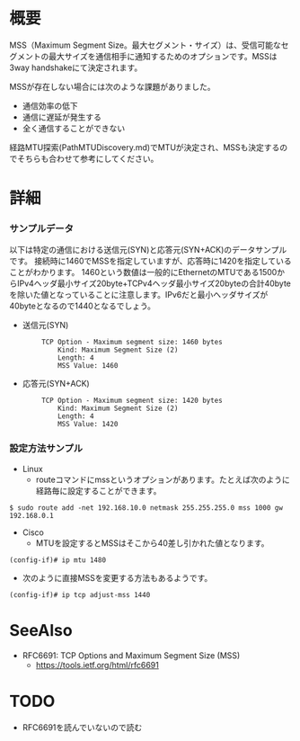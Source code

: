 # 概要
MSS（Maximum Segment Size。最大セグメント・サイズ）は、受信可能なセグメントの最大サイズを通信相手に通知するためのオプションです。MSSは3way handshakeにて決定されます。

MSSが存在しない場合には次のような課題がありました。
- 通信効率の低下
- 通信に遅延が発生する
- 全く通信することができない

経路MTU探索(PathMTUDiscovery.md)でMTUが決定され、MSSも決定するのでそちらも合わせて参考にしてください。

# 詳細

### サンプルデータ
以下は特定の通信における送信元(SYN)と応答元(SYN+ACK)のデータサンプルです。
接続時に1460でMSSを指定していますが、応答時に1420を指定していることがわかります。
1460という数値は一般的にEthernetのMTUである1500からIPv4ヘッダ最小サイズ20byte+TCPv4ヘッダ最小サイズ20byteの合計40byteを除いた値となっていることに注意します。IPv6だと最小ヘッダサイズが40byteとなるので1440となるでしょう。


- 送信元(SYN)
```
        TCP Option - Maximum segment size: 1460 bytes
            Kind: Maximum Segment Size (2)
            Length: 4
            MSS Value: 1460
```
- 応答元(SYN+ACK)
```
        TCP Option - Maximum segment size: 1420 bytes
            Kind: Maximum Segment Size (2)
            Length: 4
            MSS Value: 1420
```

### 設定方法サンプル
- Linux
  - routeコマンドにmssというオプションがあります。たとえば次のように経路毎に設定することができます。
```
$ sudo route add -net 192.168.10.0 netmask 255.255.255.0 mss 1000 gw 192.168.0.1
```
- Cisco
  - MTUを設定するとMSSはそこから40差し引かれた値となります。
```
(config-if)# ip mtu 1480
```
  - 次のように直接MSSを変更する方法もあるようです。
```
(config-if)# ip tcp adjust-mss 1440
```

# SeeAlso
- RFC6691: TCP Options and Maximum Segment Size (MSS)
  - https://tools.ietf.org/html/rfc6691


# TODO
- RFC6691を読んでいないので読む
